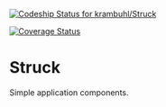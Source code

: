 [ ![Codeship Status for krambuhl/Struck](https://www.codeship.io/projects/7523e550-f6c5-0131-01be-1a80b5692fb9/status)](https://www.codeship.io/projects/28529)

[![Coverage Status](https://coveralls.io/repos/krambuhl/Struck/badge.png?branch=develop)](https://coveralls.io/r/krambuhl/Struck?branch=develop)

Struck
======

Simple application components.

